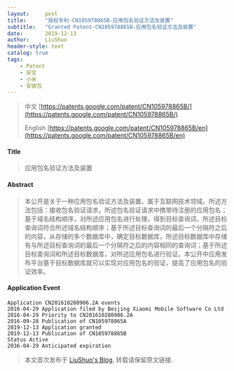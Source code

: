 ```yaml
---
layout:     post
title:      "授权专利-CN105978865B-应用包名验证方法及装置"
subtitle:   "Granted Patent-CN105978865B-应用包名验证方法及装置"
date:       2019-12-13
author:     LiuShuo
header-style: text
catalog: true
tags:
    - Patent
    - 安全
    - 小米
    - 安装包
---
```

> 中文 [https://patents.google.com/patent/CN105978865B/](https://patents.google.com/patent/CN105978865B/)
>
> English [https://patents.google.com/patent/CN105978865B/en](https://patents.google.com/patent/CN105978865B/en)

#### Title
> 应用包名验证方法及装置



#### Abstract
> 本公开是关于一种应用包名验证方法及装置，属于互联网技术领域。所述方法包括：接收包名验证请求，所述包名验证请求中携带待注册的应用包名；基于域名结构顺序，对所述应用包名进行处理，得到目标查询词，所述目标查询词符合所述域名结构顺序；基于所述目标查询词的最后一个分隔符之后的内容，从存储的多个数据库中，确定目标数据库，所述目标数据库中存储有与所述目标查询词的最后一个分隔符之后的内容相同的查询词；基于所述目标查询词和所述目标数据库，对所述应用包名进行验证。本公开中应用发布平台基于目标数据库就可以实现对应用包名的验证，提高了应用包名的验证效率。




#### Application Event
```
Application CN201610280906.2A events 
2016-04-29 Application filed by Beijing Xiaomi Mobile Software Co Ltd
2016-04-29 Priority to CN201610280906.2A
2016-09-28 Publication of CN105978865A
2019-12-13 Application granted
2019-12-13 Publication of CN105978865B
Status Active
2036-04-29 Anticipated expiration
```
> 本文首次发布于 [LiuShuo's Blog](https://liushuo.me), 
转载请保留原文链接.
